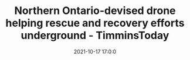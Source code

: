 ---
"title": "Northern Ontario-devised drone helping rescue and recovery efforts underground - TimminsToday"
"date": "2021-10-17 17:0:0"
"feed_name": "GOOGLENEWSMINING"
"feed_website": "https://news.google.com/search?q=mining%2Bincident&hl=en-US&gl=US&ceid=US:en"
"feed_rss": "https://news.google.com/rss/search?q=mining%2Bincident&hl=en-US&gl=US&ceid=US:en"
"link": "https://www.timminstoday.com/local-news/northern-ontario-devised-drone-helping-rescue-and-recovery-efforts-underground-4517586"
"source": "{'href': 'https://www.timminstoday.com', 'title': 'TimminsToday'}"
"file": "_posts/2021-1-1-c8b9f7713b3e1054e22a91e2112e5db216793e6f.md"
"accident": "0"
"drilling": "0"
"represented_by": "0"
"dead": "0"
"injured": "0"
"arrested": "0"
"place": "unknown place"
"where": "unknown site"
"causes": "unknown"
"place_uri": "unknown place"
---
